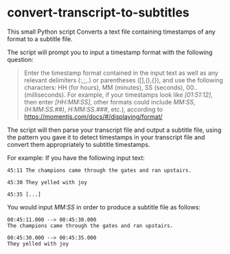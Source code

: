 # convert-transcript-to-subtitles

This small Python script Converts a text file containing timestamps of any format to a subtitle file.

The script will prompt you to input a timestamp format with the following question:

> Enter the timestamp format contained in the input text as well as any relevant delimiters (:,;,.) or parentheses ([],(),{}), and use the following characters: HH (for hours), MM (minutes), SS (seconds), 00.. (milliseconds). For example, if your timestamps look like *[01:51:12]*, then enter *[HH:MM:SS]*, other formats could include *MM:SS*, *(H:MM:SS.##)*, *H:MM:SS.###*, etc.), according to https://momentjs.com/docs/#/displaying/format/

The script will then parse your transcript file and output a subtitle file, using the pattern you gave it to detect timestamps in your transcript file and convert them appropriately to subtitle timestamps.

For example:
If you have the following input text:
```
45:11 The champions came through the gates and ran upstairs.

45:30 They yelled with joy

45:35 [...]
```
You would input *MM:SS* in order to produce a subtitle file as follows:

```
00:45:11.000 --> 00:45:30.000
The champions came through the gates and ran upstairs. 

00:45:30.000 --> 00:45:35.000
They yelled with joy
```


